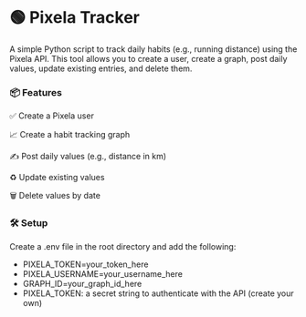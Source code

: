 # 🟢 Pixela Tracker
A simple Python script to track daily habits (e.g., running distance) using the Pixela API. 
This tool allows you to create a user, create a graph, post daily values, update existing entries, and delete them.

### 📦 Features
✅ Create a Pixela user

📈 Create a habit tracking graph

✍️ Post daily values (e.g., distance in km)

♻️ Update existing values

🗑️ Delete values by date

### 🛠️ Setup 
Create a .env file in the root directory and add the following:
+ PIXELA_TOKEN=your_token_here
+ PIXELA_USERNAME=your_username_here
+ GRAPH_ID=your_graph_id_here
+ PIXELA_TOKEN: a secret string to authenticate with the API (create your own)
